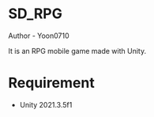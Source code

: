 # SD_RPG

Author - Yoon0710

It is an RPG mobile game made with Unity.

# Requirement

- Unity 2021.3.5f1

